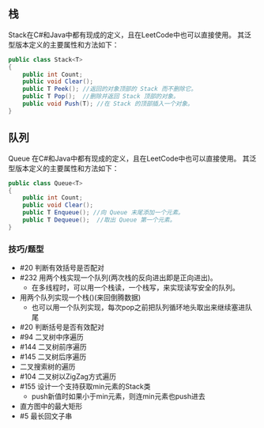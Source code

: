 ## 栈

Stack在C#和Java中都有现成的定义，且在LeetCode中也可以直接使用。 
其泛型版本定义的主要属性和方法如下：
``` C#
public class Stack<T>
{
    public int Count;
    public void Clear();
    public T Peek(); //返回的对象顶部的 Stack 而不删除它。
    public T Pop();  //删除并返回 Stack 顶部的对象。
    public void Push(T); //在 Stack 的顶部插入一个对象。
}
```

## 队列


Queue 在C#和Java中都有现成的定义，且在LeetCode中也可以直接使用。 
其泛型版本定义的主要属性和方法如下：
``` C#
public class Queue<T>
{
    public int Count;
    public void Clear();
    public T Enqueue(); //向 Queue 末尾添加一个元素。
    public T Dequeue();  //取出 Queue 第一个元素。
}
```

### 技巧/题型
- #20 判断有效括号是否配对
- #232 用两个栈实现一个队列(两次栈的反向进出即是正向进出)。
    - 在多线程时，可以用一个栈读，一个栈写，来实现读写安全的队列。
- 用两个队列实现一个栈()(来回倒腾数据)
    - 也可以用一个队列实现，每次pop之前把队列循环地头取出来继续塞进队尾
- #20 判断括号是否有效配对
- #94 二叉树中序遍历
- #144 二叉树前序遍历
- #145 二叉树后序遍历
- 二叉搜索树的遍历
- #104 二叉树以ZigZag方式遍历
- #155 设计一个支持获取min元素的Stack类
    - push新值时如果小于min元素，则连min元素也push进去
- 直方图中的最大矩形
- #5 最长回文子串
